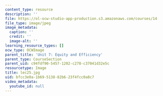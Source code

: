 ```yaml
---
content_type: resource
description: ''
file: https://ol-ocw-studio-app-production.s3.amazonaws.com/courses/14-01sc-principles-of-microeconomics-fall-2011/bfcc3e0a1b69513882b623f4fcc0a8c7_lec25.jpg
file_type: image/jpeg
image_metadata:
  caption: ''
  credit: ''
  image-alt: ''
learning_resource_types: []
ocw_type: OCWImage
parent_title: 'Unit 7: Equity and Efficiency'
parent_type: CourseSection
parent_uid: c94fdf90-5457-1202-c278-c37041d32e5c
resourcetype: Image
title: lec25.jpg
uid: bfcc3e0a-1b69-5138-82b6-23f4fcc0a8c7
video_metadata:
  youtube_id: null
---
```

